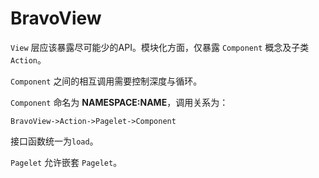 # BravoView

`View` 层应该暴露尽可能少的API。模块化方面，仅暴露 `Component` 概念及子类 `Action`。

`Component` 之间的相互调用需要控制深度与循环。

`Component` 命名为 __NAMESPACE:NAME__，调用关系为：

    BravoView->Action->Pagelet->Component

接口函数统一为`load`。

`Pagelet` 允许嵌套 `Pagelet`。